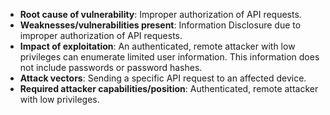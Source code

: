 - **Root cause of vulnerability**: Improper authorization of API requests.
- **Weaknesses/vulnerabilities present**:  Information Disclosure due to improper authorization of API requests.
- **Impact of exploitation**: An authenticated, remote attacker with low privileges can enumerate limited user information. This information does not include passwords or password hashes.
- **Attack vectors**: Sending a specific API request to an affected device.
- **Required attacker capabilities/position**: Authenticated, remote attacker with low privileges.